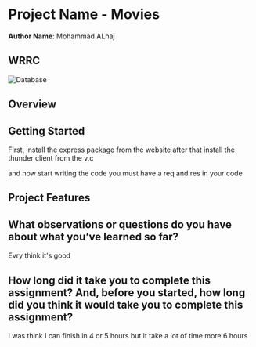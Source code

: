 # Project Name - Movies

**Author Name**: Mohammad ALhaj

## WRRC

![Database](https://user-images.githubusercontent.com/103366971/166434648-f9f004d3-9b84-4a2c-bd06-b7dd633359c2.png)



## Overview

## Getting Started
First, install the express package from the website
after that install the thunder client from the v.c

and now start writing the code you must have a req and res in  your code 
 

  
## Project Features
## What observations or questions do you have about what you’ve learned so far?
Evry think it's good 

## How long did it take you to complete this assignment? And, before you started, how long did you think it would take you to complete this assignment?

 I was think I can finish in 4 or 5 hours but it take a lot of time more 6 hours 
